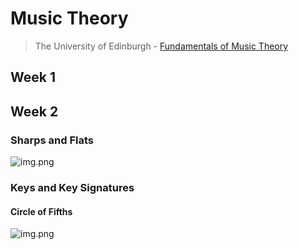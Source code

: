 # Music Theory

> The University of Edinburgh - [Fundamentals of Music Theory](https://www.coursera.org/learn/edinburgh-music-theory/home/welcome)

## Week 1

## Week 2

### Sharps and Flats

![img.png](/image/learn/art/sharps_and_flats.png)

### Keys and Key Signatures

#### Circle of Fifths

![img.png](/image/learn/art/circle_of_fifths.png)